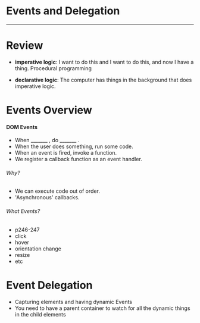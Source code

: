 # Events and Delegation
***
# Review

* **imperative logic**: I want to do this and I want to do this, and now I have a thing. Procedural programming

* **declarative logic**: The computer has things in the background that does imperative logic.

# Events Overview

#### DOM Events
* When _______ , do _______ .
* When the user does something, run some code.
* When an event is fired, invoke a function.
* We register a callback function as an event handler.

###### Why?
* We can execute code out of order.
* 'Asynchronous' callbacks.

###### What Events?
* p246-247
* click
* hover
* orientation change
* resize
* etc

# Event Delegation
* Capturing elements and having dynamic Events
* You need to have a parent container to watch for all the dynamic things in the child elements
